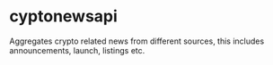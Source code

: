 # cyptonewsapi
Aggregates crypto related news from different sources, this includes announcements, launch, listings etc. 
